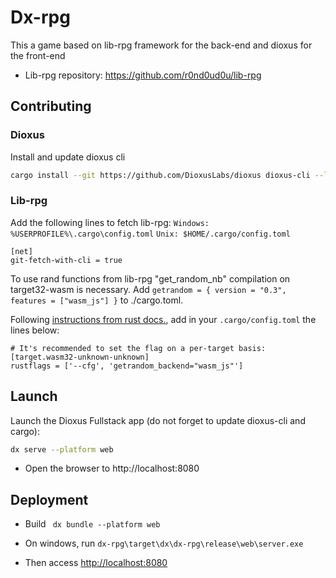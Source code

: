 # Dx-rpg

This a game based on lib-rpg framework for the back-end and dioxus for the front-end

- Lib-rpg repository: https://github.com/r0nd0ud0u/lib-rpg

## Contributing
### Dioxus
Install and update dioxus cli
```bash
cargo install --git https://github.com/DioxusLabs/dioxus dioxus-cli --locked
```

### Lib-rpg
Add the following lines to fetch lib-rpg:
    `Windows: %USERPROFILE%\.cargo\config.toml`
    `Unix: $HOME/.cargo/config.toml`
```
[net]
git-fetch-with-cli = true
```

To use rand functions from lib-rpg "get_random_nb" compilation on target32-wasm is necessary.
Add `getrandom = { version = "0.3", features = ["wasm_js"] }` to ./cargo.toml.

Following [instructions from rust docs.](https://docs.rs/getrandom/#webassembly-support), add in your  `.cargo/config.toml` the lines below:

```
# It's recommended to set the flag on a per-target basis:
[target.wasm32-unknown-unknown]
rustflags = ['--cfg', 'getrandom_backend="wasm_js"']
```


## Launch
Launch the Dioxus Fullstack app (do not forget to update dioxus-cli and cargo):

```bash
dx serve --platform web
```
- Open the browser to http://localhost:8080

## Deployment 

- Build ` dx bundle --platform web`

- On windows, run `dx-rpg\target\dx\dx-rpg\release\web\server.exe`

- Then access [http://localhost:8080](http://localhost:8080)

